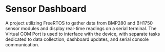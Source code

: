 # Sensor Dashboard
A project utilizing FreeRTOS to gather data from BMP280 and BH1750 sensor modules and display real-time readings on a serial terminal. The Virtual COM Port is used to interface with the device, with separate tasks dedicated to data collection, dashboard updates, and serial console communication.